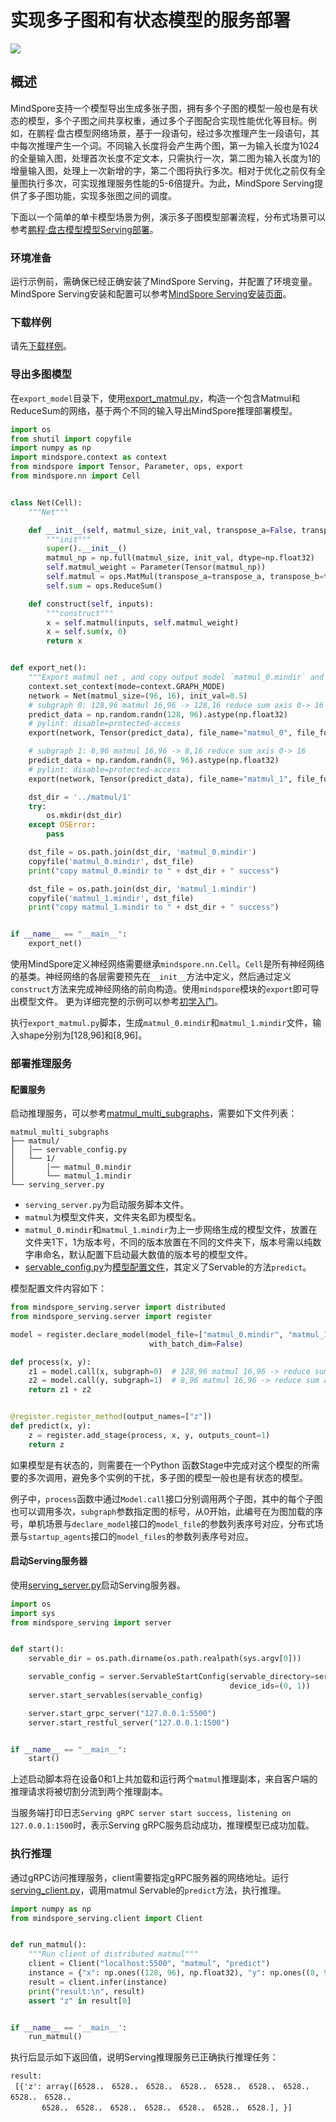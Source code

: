 # 实现多子图和有状态模型的服务部署

<a href="https://gitee.com/mindspore/docs/blob/master/docs/serving/docs/source_zh_cn/serving_multi_subgraphs.md" target="_blank"><img src="https://gitee.com/mindspore/docs/raw/master/resource/_static/logo_source.png"></a>

## 概述

MindSpore支持一个模型导出生成多张子图，拥有多个子图的模型一般也是有状态的模型，多个子图之间共享权重，通过多个子图配合实现性能优化等目标。例如，在鹏程·盘古模型网络场景，基于一段语句，经过多次推理产生一段语句，其中每次推理产生一个词。不同输入长度将会产生两个图，第一为输入长度为1024的全量输入图，处理首次长度不定文本，只需执行一次，第二图为输入长度为1的增量输入图，处理上一次新增的字，第二个图将执行多次。相对于优化之前仅有全量图执行多次，可实现推理服务性能的5-6倍提升。为此，MindSpore Serving提供了多子图功能，实现多张图之间的调度。

下面以一个简单的单卡模型场景为例，演示多子图模型部署流程，分布式场景可以参考[鹏程·盘古模型模型Serving部署](https://gitee.com/mindspore/models/tree/master/official/nlp/pangu_alpha#serving)。

### 环境准备

运行示例前，需确保已经正确安装了MindSpore Serving，并配置了环境变量。MindSpore Serving安装和配置可以参考[MindSpore Serving安装页面](https://www.mindspore.cn/serving/docs/zh-CN/master/serving_install.html)。

### 下载样例

请先[下载样例](https://gitee.com/mindspore/serving/blob/master/example/matmul_multi_subgraphs/)。

### 导出多图模型

在`export_model`目录下，使用[export_matmul.py](https://gitee.com/mindspore/serving/blob/master/example/matmul_multi_subgraphs/export_model/export_matmul.py)，构造一个包含Matmul和ReduceSum的网络，基于两个不同的输入导出MindSpore推理部署模型。

```python
import os
from shutil import copyfile
import numpy as np
import mindspore.context as context
from mindspore import Tensor, Parameter, ops, export
from mindspore.nn import Cell


class Net(Cell):
    """Net"""

    def __init__(self, matmul_size, init_val, transpose_a=False, transpose_b=False):
        """init"""
        super().__init__()
        matmul_np = np.full(matmul_size, init_val, dtype=np.float32)
        self.matmul_weight = Parameter(Tensor(matmul_np))
        self.matmul = ops.MatMul(transpose_a=transpose_a, transpose_b=transpose_b)
        self.sum = ops.ReduceSum()

    def construct(self, inputs):
        """construct"""
        x = self.matmul(inputs, self.matmul_weight)
        x = self.sum(x, 0)
        return x


def export_net():
    """Export matmul net , and copy output model `matmul_0.mindir` and `matmul_1.mindir` to directory ../matmul/1"""
    context.set_context(mode=context.GRAPH_MODE)
    network = Net(matmul_size=(96, 16), init_val=0.5)
    # subgraph 0: 128,96 matmul 16,96 -> 128,16 reduce sum axis 0-> 16
    predict_data = np.random.randn(128, 96).astype(np.float32)
    # pylint: disable=protected-access
    export(network, Tensor(predict_data), file_name="matmul_0", file_format="MINDIR")

    # subgraph 1: 8,96 matmul 16,96 -> 8,16 reduce sum axis 0-> 16
    predict_data = np.random.randn(8, 96).astype(np.float32)
    # pylint: disable=protected-access
    export(network, Tensor(predict_data), file_name="matmul_1", file_format="MINDIR")

    dst_dir = '../matmul/1'
    try:
        os.mkdir(dst_dir)
    except OSError:
        pass

    dst_file = os.path.join(dst_dir, 'matmul_0.mindir')
    copyfile('matmul_0.mindir', dst_file)
    print("copy matmul_0.mindir to " + dst_dir + " success")

    dst_file = os.path.join(dst_dir, 'matmul_1.mindir')
    copyfile('matmul_1.mindir', dst_file)
    print("copy matmul_1.mindir to " + dst_dir + " success")


if __name__ == "__main__":
    export_net()
```

使用MindSpore定义神经网络需要继承`mindspore.nn.Cell`。`Cell`是所有神经网络的基类。神经网络的各层需要预先在`__init__`方法中定义，然后通过定义`construct`方法来完成神经网络的前向构造。使用`mindspore`模块的`export`即可导出模型文件。
更为详细完整的示例可以参考[初学入门](https://www.mindspore.cn/tutorials/zh-CN/master/quick_start.html)。

执行`export_matmul.py`脚本，生成`matmul_0.mindir`和`matmul_1.mindir`文件，输入shape分别为[128,96]和[8,96]。

### 部署推理服务

#### 配置服务

启动推理服务，可以参考[matmul_multi_subgraphs](https://gitee.com/mindspore/serving/tree/master/example/matmul_multi_subgraphs)，需要如下文件列表：

```text
matmul_multi_subgraphs
├── matmul/
│   │── servable_config.py
│   └── 1/
│       │── matmul_0.mindir
│       └── matmul_1.mindir
└── serving_server.py
```

- `serving_server.py`为启动服务脚本文件。
- `matmul`为模型文件夹，文件夹名即为模型名。
- `matmul_0.mindir`和`matmul_1.mindir`为上一步网络生成的模型文件，放置在文件夹1下，1为版本号，不同的版本放置在不同的文件夹下，版本号需以纯数字串命名，默认配置下启动最大数值的版本号的模型文件。
- [servable_config.py](https://gitee.com/mindspore/serving/blob/master/example/matmul_multi_subgraphs/matmul/servable_config.py)为[模型配置文件](https://www.mindspore.cn/serving/docs/zh-CN/master/serving_model.html)，其定义了Servable的方法`predict`。

模型配置文件内容如下：

```python
from mindspore_serving.server import distributed
from mindspore_serving.server import register

model = register.declare_model(model_file=["matmul_0.mindir", "matmul_1.mindir"], model_format="MindIR",
                               with_batch_dim=False)

def process(x, y):
    z1 = model.call(x, subgraph=0)  # 128,96 matmul 16,96 -> reduce sum axis 0-> 16
    z2 = model.call(y, subgraph=1)  # 8,96 matmul 16,96 -> reduce sum axis 0-> 16
    return z1 + z2


@register.register_method(output_names=["z"])
def predict(x, y):
    z = register.add_stage(process, x, y, outputs_count=1)
    return z
```

如果模型是有状态的，则需要在一个Python 函数Stage中完成对这个模型的所需要的多次调用，避免多个实例的干扰，多子图的模型一般也是有状态的模型。

例子中，`process`函数中通过`Model.call`接口分别调用两个子图，其中的每个子图也可以调用多次，`subgraph`参数指定图的标号，从0开始，此编号在为图加载的序号，单机场景与`declare_model`接口的`model_file`的参数列表序号对应，分布式场景与`startup_agents`接口的`model_files`的参数列表序号对应。

#### 启动Serving服务器

使用[serving_server.py](https://gitee.com/mindspore/serving/blob/master/example/matmul_multi_subgraphs/serving_server.py)启动Serving服务器。

```python
import os
import sys
from mindspore_serving import server


def start():
    servable_dir = os.path.dirname(os.path.realpath(sys.argv[0]))

    servable_config = server.ServableStartConfig(servable_directory=servable_dir, servable_name="matmul",
                                                 device_ids=(0, 1))
    server.start_servables(servable_config)

    server.start_grpc_server("127.0.0.1:5500")
    server.start_restful_server("127.0.0.1:1500")


if __name__ == "__main__":
    start()
```

上述启动脚本将在设备0和1上共加载和运行两个`matmul`推理副本，来自客户端的推理请求将被切割分流到两个推理副本。

当服务端打印日志`Serving gRPC server start success, listening on 127.0.0.1:1500`时，表示Serving gRPC服务启动成功，推理模型已成功加载。

### 执行推理

通过gRPC访问推理服务，client需要指定gRPC服务器的网络地址。运行[serving_client.py](https://gitee.com/mindspore/serving/blob/master/example/matmul_multi_subgraphs/serving_client.py)，调用matmul Servable的`predict`方法，执行推理。

```python
import numpy as np
from mindspore_serving.client import Client


def run_matmul():
    """Run client of distributed matmul"""
    client = Client("localhost:5500", "matmul", "predict")
    instance = {"x": np.ones((128, 96), np.float32), "y": np.ones((8, 96), np.float32)}
    result = client.infer(instance)
    print("result:\n", result)
    assert "z" in result[0]


if __name__ == '__main__':
    run_matmul()
```

执行后显示如下返回值，说明Serving推理服务已正确执行推理任务：

```text
result:
 [{'z': array([6528.， 6528.， 6528.， 6528.， 6528.， 6528.， 6528.， 6528.， 6528.，
       6528.， 6528.， 6528.， 6528.， 6528.， 6528.， 6528.], }]
```
